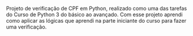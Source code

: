 Projeto de verificação de CPF em Python, realizado como uma das tarefas do Curso de Python 3 do básico ao avançado. Com esse projeto aprendi como aplicar as lógicas que aprendi na parte iniciante do curso para fazer uma verificação.
